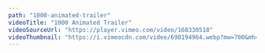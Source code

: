 ```yaml
---
path: "1000-animated-trailer"
videoTitle: "1000 Animated Trailer"
videoSourceUrl: "https://player.vimeo.com/video/168330518"
videoThumbnail: "https://i.vimeocdn.com/video/698194964.webp?mw=700&mh=393"
---
```

